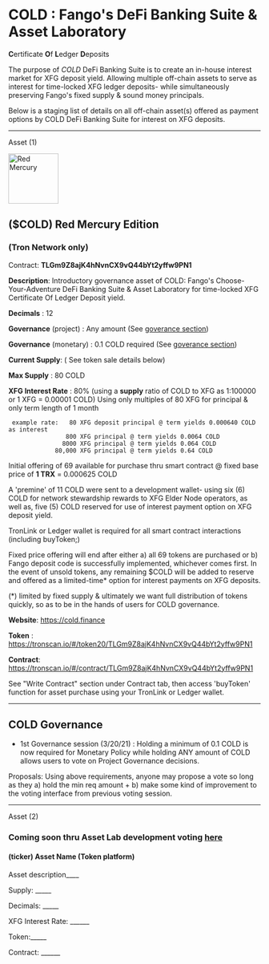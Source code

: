 
# COLD : Fango's DeFi Banking Suite & Asset Laboratory

 **C**ertificate **O**f **L**edger **D**eposits
 
 The purpose of *COLD* DeFi Banking Suite is to create an in-house interest market for XFG deposit yield.
 Allowing multiple off-chain assets to serve as interest for time-locked XFG ledger deposits-  while simultaneously preserving Fango's fixed supply & sound money principals.

Below is a staging list of details on all off-chain asset(s) offered as payment options by COLD DeFi Banking Suite for interest on XFG deposits.
 
-----------------------------------------------------------

Asset (1)

<img height="100px" width="100px" title="Red Mercury" src="https://raw.githubusercontent.com/FandomGold/COLD/9dc01d924ff9712a56d489db825ae6e8449fc2ba/B5F889A6-92A8-4A13-BD7B-0514983310EB.jpeg"><img/>

## ($COLD) Red Mercury Edition 
### (Tron Network only)

Contract: **TLGm9Z8ajK4hNvnCX9vQ44bYt2yffw9PN1**

**Description**: Introductory governance asset of COLD: Fango's Choose-Your-Adventure DeFi Banking Suite & Asset Laboratory for time-locked XFG Certificate Of Ledger Deposit yield.

**Decimals** : 12

**Governance** (project) : Any amount (See [goverance section](#cold-governance))

**Governance** (monetary) : 0.1 COLD required (See [goverance section](#cold-governance))

**Current Supply**: ( See token sale details below)

**Max Supply** : 80  COLD

**XFG Interest Rate** : 80%  (using a **supply** ratio of COLD to XFG as 1:100000 or 1 XFG = 0.00001 COLD) Using only multiples of 80 XFG for principal & only term length of 1 month

     example rate:   80 XFG deposit principal @ term yields 0.000640 COLD as interest
                    800 XFG principal @ term yields 0.0064 COLD
                   8000 XFG principal @ term yields 0.064 COLD
                 80,000 XFG principal @ term yields 0.64 COLD
                                 
Initial offering of 69 available for purchase thru smart contract @ fixed base price of **1 TRX** = 0.000625 COLD 

A 'premine' of 11 COLD were sent to a development wallet- using six (6) COLD for network stewardship rewards to XFG Elder Node operators, as well as, five (5) COLD reserved for use of interest payment option on XFG deposit yield.

TronLink or Ledger wallet is required for all smart contract interactions (including buyToken;)

Fixed price offering will end after either a) all 69 tokens are purchased or b) Fango deposit code is successfully implemented, whichever comes first. 
In the event of unsold tokens, any remaining $COLD will be added to reserve and offered as a limited-time* option for interest payments on XFG deposits.  

(*) limited by fixed supply & ultimately we want full distribution of tokens quickly, so as to be in the hands of users for COLD governance.

**Website**: https://cold.finance

**Token** : https://tronscan.io/#/token20/TLGm9Z8ajK4hNvnCX9vQ44bYt2yffw9PN1

**Contract**: https://tronscan.io/#/contract/TLGm9Z8ajK4hNvnCX9vQ44bYt2yffw9PN1

See "Write Contract" section under Contract tab, then access 'buyToken' function for asset purchase using your TronLink or Ledger wallet.

------------------------------
<h2 id="cold-governance">COLD Governance</h2>
    
 -  1st Governance session (3/20/21) : Holding a minimum of 0.1 COLD is now required for Monetary Policy while holding ANY amount of COLD allows users to vote on Project Governance decisions.  

Proposals: Using above requirements, anyone may propose a vote so long as they a) hold the min req amount + b) make some kind of improvement to the voting interface from previous voting session.  

--------------------------------

Asset (2)

### Coming soon thru Asset Lab development voting [here](https://t.me/COLD_DeFi)


#### (ticker) Asset Name  (Token platform)

   
   Asset description____
      
   Supply: _____
   
   Decimals: _____
  
   XFG Interest Rate: ______
   
   Token:_____
   
   Contract: ______
   
